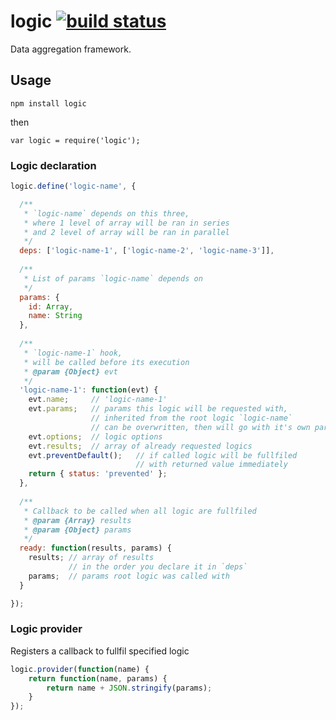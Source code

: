 logic [![build status](https://secure.travis-ci.org/artjock/logic.png)](http://travis-ci.org/artjock/logic)
=====

Data aggregation framework.

## Usage

    npm install logic
    
then

    var logic = require('logic');
    
    
### Logic declaration

```js
logic.define('logic-name', {

  /**
   * `logic-name` depends on this three,
   * where 1 level of array will be ran in series
   * and 2 level of array will be ran in parallel
   */
  deps: ['logic-name-1', ['logic-name-2', 'logic-name-3']],
  
  /**
   * List of params `logic-name` depends on
   */
  params: {
    id: Array,
    name: String
  },
  
  /**
   * `logic-name-1` hook,
   * will be called before its execution
   * @param {Object} evt
   */
  'logic-name-1': function(evt) {
    evt.name;     // 'logic-name-1'
    evt.params;   // params this logic will be requested with,
                  // inherited from the root logic `logic-name`
                  // can be overwritten, then will go with it's own params
    evt.options;  // logic options
    evt.results;  // array of already requested logics
    evt.preventDefault();   // if called logic will be fullfiled
                            // with returned value immediately
    return { status: 'prevented' };
  },
  
  /**
   * Callback to be called when all logic are fullfiled
   * @param {Array} results
   * @param {Object} params
   */
  ready: function(results, params) {
    results; // array of results
             // in the order you declare it in `deps`
    params;  // params root logic was called with
  }

});
```

### Logic provider

Registers a callback to fullfil specified logic

```js
logic.provider(function(name) {
    return function(name, params) {
        return name + JSON.stringify(params);
    }
});
```
